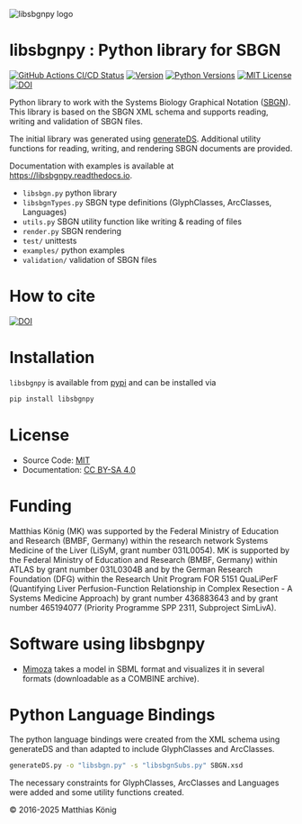 ![libsbgnpy logo](https://github.com/matthiaskoenig/libsbgnpy/raw/develop/docs/images/libsbgnpy.png)

# libsbgnpy : Python library for SBGN

[![GitHub Actions CI/CD Status](https://github.com/matthiaskoenig/libsbgnpy/workflows/CI-CD/badge.svg)](https://github.com/matthiaskoenig/libsbgnpy/actions/workflows/main.yml)
[![Version](https://img.shields.io/pypi/v/libsbgnpy.svg)](https://pypi.org/project/libsbgnpy/)
[![Python Versions](https://img.shields.io/pypi/pyversions/libsbgnpy.svg)](https://pypi.org/project/libsbgnpy/)
[![MIT License](https://img.shields.io/pypi/l/libsbgnpy.svg)](https://opensource.org/licenses/MIT)
[![DOI](https://zenodo.org/badge/DOI/10.5281/zenodo.5308801.svg)](https://doi.org/10.5281/zenodo.5308801)


Python library to work with the Systems Biology Graphical Notation ([SBGN](http://sbgn.github.io/sbgn/)). This library is based on the SBGN XML schema and supports reading,
writing and validation of SBGN files.

The initial library was generated using [generateDS](https://pypi.org/project/generateDS/). Additional utility functions for reading, writing, and rendering SBGN documents are provided.

Documentation with examples is available at https://libsbgnpy.readthedocs.io.

* `libsbgn.py` python library
* `libsbgnTypes.py` SBGN type definitions (GlyphClasses, ArcClasses, Languages)
* `utils.py` SBGN utility function like writing & reading of files
* `render.py` SBGN rendering
* `test/` unittests
* `examples/` python examples
* `validation/` validation of SBGN files


# How to cite
[![DOI](https://zenodo.org/badge/DOI/10.5281/zenodo.5308801.svg)](https://doi.org/10.5281/zenodo.5308801)

# Installation
`libsbgnpy` is available from [pypi](https://pypi.python.org/pypi/libsbgnpy) and
can be installed via
```bash
pip install libsbgnpy
```

# License
- Source Code: [MIT](https://opensource.org/license/MIT)
- Documentation: [CC BY-SA 4.0](https://creativecommons.org/licenses/by-sa/4.0/)

# Funding
Matthias König (MK) was supported by the Federal Ministry of Education and Research (BMBF, Germany) within the research network Systems Medicine of the Liver (LiSyM, grant number 031L0054). MK is supported by the Federal Ministry of Education and Research (BMBF, Germany) within ATLAS by grant number 031L0304B and by the German Research Foundation (DFG) within the Research Unit Program FOR 5151 QuaLiPerF (Quantifying Liver Perfusion-Function Relationship in Complex Resection - A Systems Medicine Approach) by grant number 436883643 and by grant number 465194077 (Priority Programme SPP 2311, Subproject SimLivA).


# Software using libsbgnpy
* [Mimoza](http://mimoza.bordeaux.inria.fr/) takes a model in SBML format and visualizes it in several formats (downloadable as a COMBINE archive).

# Python Language Bindings
The python language bindings were created from the XML schema using generateDS and than adapted to include GlyphClasses and ArcClasses.
```bash
generateDS.py -o "libsbgn.py" -s "libsbgnSubs.py" SBGN.xsd
```

The necessary constraints for GlyphClasses, ArcClasses and Languages were added and some utility functions created.

© 2016-2025 Matthias König
